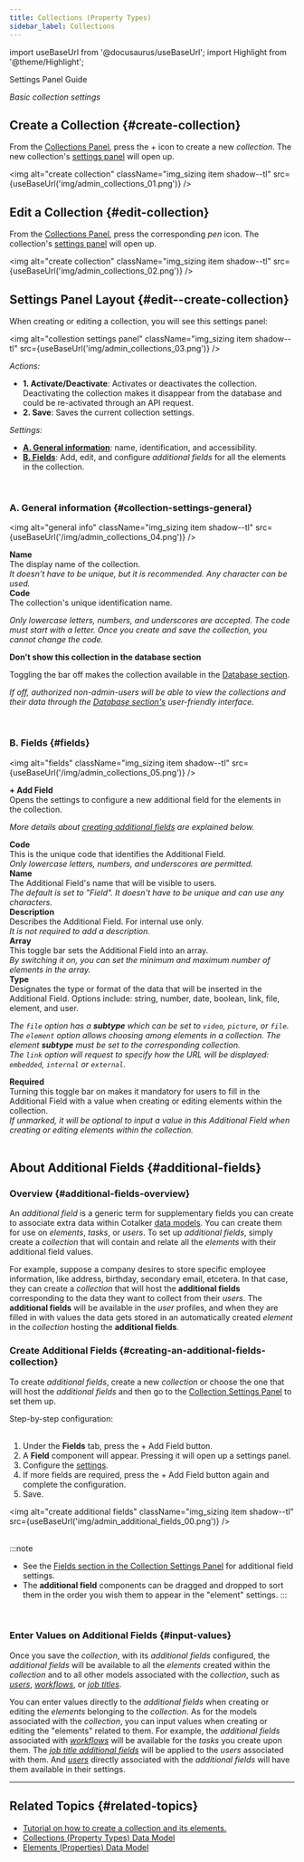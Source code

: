 ```yaml
---
title: Collections (Property Types)
sidebar_label: Collections
---
```

import useBaseUrl from '@docusaurus/useBaseUrl';
import Highlight from '@theme/Highlight';

<span className="hero__subtitle">Settings Panel Guide</span>

_Basic collection settings_

## Create a Collection {#create-collection}
From the [Collections Panel](/docs/documentation/admin/database/admin_database_overview), press the <span className="badge badge--primary">+</span> icon to create a new _collection_. The new collection's [settings panel](#edit--create-collection) will open up.

<img alt="create collection" className="img_sizing item shadow--tl" src={useBaseUrl('img/admin_collections_01.png')} />
<br/>

## Edit a Collection {#edit-collection}
From the [Collections Panel](/docs/documentation/admin/database/admin_database_overview), press the corresponding _pen_ icon. The collection's [settings panel](#edit--create-collection) will open up.

<img alt="create collection" className="img_sizing item shadow--tl" src={useBaseUrl('img/admin_collections_02.png')} />
<br/>

<div className="alert alert--secondary">

## Settings Panel Layout {#edit--create-collection}
When creating or editing a collection, you will see this settings panel:

<img alt="collestion settings panel" className="img_sizing item shadow--tl" src={useBaseUrl('img/admin_collections_03.png')} />
<br/>

_Actions:_
- **1. Activate/Deactivate**: Activates or deactivates the collection. Deactivating the collection makes it disappear from the database and could be re-activated through an API request.
- **2. Save**: Saves the current collection settings.

_Settings:_
- [**A. General information**](#collection-settings-general): name, identification, and accessibility.
- [**B. Fields**](#fields): Add, edit, and configure _additional fields_ for all the elements in the collection.

</div>
<br/>

<div className="alert alert--secondary">

### A. General information {#collection-settings-general}

<img alt="general info" className="img_sizing item shadow--tl" src={useBaseUrl('/img/admin_collections_04.png')} />
<br/>

<div className="container box">

<div className="row table-row-1">
<div className="col col--3"><strong>Name</strong></div>
<div className="col col--4">The display name of the collection.</div>
<div className="col col--5"><em>It doesn't have to be unique, but it is recommended. Any character can be used.</em></div>
</div>

<div className="row table-row-2">
<div className="col col--3"><strong>Code</strong></div>
<div className="col col--4">The collection's unique identification name.</div>
<div className="col col--5"><em>

Only lowercase letters, numbers, and underscores are accepted. The _code_ must start with a letter. Once you create and save the collection, you cannot change the _code_.

</em></div>
</div>

<div className="row table-row-1">
<div className="col col--3"><strong>Don't show this collection in the database section</strong></div>
<div className="col col--4">

Toggling the bar off makes the collection available in the [Database section](/docs/documentation/client/database).

</div>
<div className="col col--5"><em>

If off, authorized non-admin-users will be able to view the collections and their data through the [Database section's](/docs/documentation/client/database) user-friendly interface.

</em></div>
</div>

</div>

</div>
<br/>

<div className="alert alert--secondary">

### B. Fields {#fields}

<img alt="fields" className="img_sizing item shadow--tl" src={useBaseUrl('/img/admin_collections_05.png')} />
<br/>

<div className="container box">
<div className="row table-row-1">
<div className="col col--3"><strong>+ Add Field</strong></div>
<div className="col col--4">Opens the settings to configure a new additional field for the elements in the collection.</div>
<div className="col col--5"><em>

More details about [creating additional fields](#additional-fields) are explained below.

</em>
</div>
</div>
<div className="row table-row-2">
<div className="col col--3"><strong>Code</strong></div>
<div className="col col--4">This is the unique code that identifies the Additional Field.</div>
<div className="col col--5"><em>Only lowercase letters, numbers, and underscores are permitted.</em></div>
</div>
<div className="row table-row-1">
<div className="col col--3"><strong>Name</strong></div>
<div className="col col--4">The Additional Field's name that will be visible to users.</div>
<div className="col col--5"><em>The default is set to "Field". It doesn't have to be unique and can use any characters.</em></div>
</div>
<div className="row table-row-2">
<div className="col col--3"><strong>Description</strong></div>
<div className="col col--4">Describes the Additional Field. For internal use only.</div>
<div className="col col--5"><em>It is not required to add a description.</em></div>
</div>
<div className="row table-row-1">
<div className="col col--3"><strong>Array</strong></div>
<div className="col col--4">This toggle bar sets the Additional Field into an array.</div>
<div className="col col--5"><em>By switching it on, you can set the minimum and maximum number of elements in the array.</em></div>
</div>
<div className="row table-row-2">
<div className="col col--3"><strong>Type</strong></div>
<div className="col col--4">Designates the type or format of the data that will be inserted in the Additional Field. Options include: string, number, date, boolean, link, file, element, and user. </div>
<div className="col col--5"><em>

The `file` option has a **subtype** which can be set to `video`, `picture`, or `file`.  
The `element` option allows choosing among elements in a collection. The element **subtype** must be set to the corresponding collection.  
The `link` option will request to specify how the URL will be displayed: `embedded`, `internal` or `external`.

</em></div>
</div>
<div className="row table-row-1">
<div className="col col--3"><strong>Required</strong></div>
<div className="col col--4">Turning this toggle bar on makes it mandatory for users to fill in the Additional Field with a value when creating or editing elements within the collection.</div>
<div className="col col--5"><em>If unmarked, it will be optional to input a value in this Additional Field when creating or editing elements within the collection.</em></div>
</div>
</div>

</div>
<br/>

## About Additional Fields {#additional-fields}
### Overview {#additional-fields-overview}

An _additional field_ is a generic term for supplementary fields you can create to associate extra data within Cotalker [data models](/docs/documentation/models/overview_model). You can create them for use on _elements_, _tasks_, or _users_. To set up _additional fields_, simply create a _collection_ that will contain and relate all the _elements_ with their additional field values.

For example, suppose a company desires to store specific employee information, like address, birthday, secondary email, etcetera. In that case, they can create a _collection_ that will host the **additional fields** corresponding to the data they want to collect from their _users_. The **additional fields** will be available in the _user_ profiles, and when they are filled in with values the data gets stored in an automatically created _element_ in the _collection_ hosting the **additional fields**.

### Create Additional Fields {#creating-an-additional-fields-collection}

To create _additional fields_, create a new _collection_ or choose the one that will host the _additional fields_ and then go to the [Collection Settings Panel](/docs/documentation/admin/database/admin_collections#edit--create-collection) to set them up. 

<div className="alert alert--secondary">

<span className="hero__subtitle">Step-by-step configuration:</span>
<br/>
<br/>

1. Under the **Fields** tab, press the <span className="badge badge--primary">+ Add Field</span> button.
2. A **Field** component will appear. Pressing it will open up a settings panel.
3. Configure the [settings](/docs/documentation/admin/database/admin_collections#fields).
4. If more fields are required, press the <span className="badge badge--primary">+ Add Field</span> button again and complete the configuration.
5. Save.

<img alt="create additional fields" className="img_sizing item shadow--tl" src={useBaseUrl('img/admin_additional_fields_00.png')} />
<br/>
<br/>

:::note
- See the [Fields section in the Collection Settings Panel](#fields) for additional field settings.
- The **additional field** components can be dragged and dropped to sort them in the order you wish them to appear in the "element" settings.
:::

</div>
<br/>

### Enter Values on Additional Fields {#input-values}

Once you save the _collection_, with its _additional fields_ configured, the _additional fields_ will be available to all the _elements_ created within the _collection_ and to all other models associated with the _collection_, such as [_users_](/docs/documentation/admin/users#additional-fields), [_workflows_](/docs/documentation/admin/workflows/settings_panels/workflow_create_edit#workflow-additional-fields), or [_job titles_](/docs/documentation/admin/admin_jobtitles#create_edit_job_titles).

You can enter values directly to the _additional fields_ when creating or editing the _elements_ belonging to the _collection_. As for the models associated with the _collection_, you can input values when creating or editing the "elements" related to them. For example, the _additional fields_ associated with [_workflows_](/docs/documentation/admin/workflows/settings_panels/workflow_create_edit#workflow-additional-fields) will be available for the _tasks_ you create upon them. The [_job title additional fields_](/docs/documentation/admin/admin_jobtitles#create_edit_job_titles) will be applied to the _users_ associated with them. And [_users_](/docs/documentation/admin/users#additional-fields) directly associated with the _additional fields_ will have them available in their settings.

---

## Related Topics {#related-topics}

- [Tutorial on how to create a collection and its elements.](/docs/tutorials/basic/create_database)
- [Collections (Property Types) Data Model](/docs/documentation/models/databases/model_propertytypes)
- [Elements (Properties) Data Model](/docs/documentation/models/databases/model_properties)